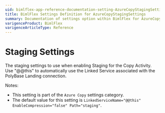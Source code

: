 ```yaml
---
uid: bimlflex-app-reference-documentation-setting-AzureCopyStagingSettings
title: BimlFlex Settings Definition for AzureCopyStagingSettings
summary: Documentation of settings option within BimlFlex for AzureCopyStagingSettings
varigenceProduct: BimlFlex
varigenceArticleType: Reference
---
```


# Staging Settings

The staging settings to use when enabling Staging for the Copy Activity. Use "@@this" to automatically use the Linked Service associated with the PolyBase Landing connection.

Notes:

* This setting is part of the `Azure Copy` settings category.
* The default value for this setting is `LinkedServiceName="@@this" EnableCompression="false" Path="staging"`.